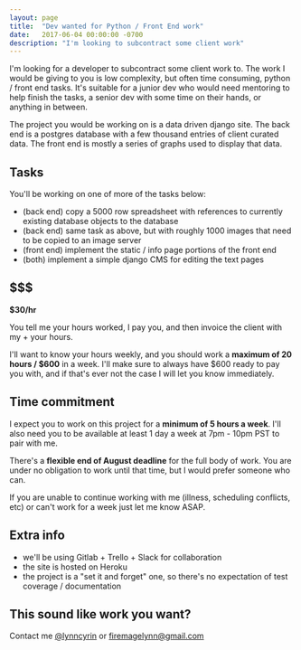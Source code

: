 ```yaml
---
layout: page
title:  "Dev wanted for Python / Front End work"
date:   2017-06-04 00:00:00 -0700
description: "I'm looking to subcontract some client work"
---
```


I'm looking for a developer to subcontract some client work to. The work I would be giving to you is low complexity, but often time consuming, python / front end tasks. It's suitable for a junior dev who would need mentoring to help finish the tasks, a senior dev with some time on their hands, or anything in between.

The project you would be working on is a data driven django site. The back end is a postgres database with a few thousand entries of client curated data. The front end is mostly a series of graphs used to display that data.

## Tasks

You'll be working on one of more of the tasks below:

- (back end) copy a 5000 row spreadsheet with references to currently existing database objects to the database
- (back end) same task as above, but with roughly 1000 images that need to be copied to an image server
- (front end) implement the static / info page portions of the front end
- (both) implement a simple django CMS for editing the text pages

## $$$

**$30/hr**

You tell me your hours worked, I pay you, and then invoice the client with my + your hours.

I'll want to know your hours weekly, and you should work a **maximum of 20 hours / $600** in a week. I'll make sure to always have $600 ready to pay you with, and if that's ever not the case I will let you know immediately.

## Time commitment

I expect you to work on this project for a **minimum of 5 hours a week**. I'll also need you to be available at least 1 day a week at 7pm - 10pm PST to pair with me.

There's a **flexible end of August deadline** for the full body of work. You are under no obligation to work until that time, but I would prefer someone who can.

If you are unable to continue working with me (illness, scheduling conflicts, etc) or can't work for a week just let me know ASAP.

## Extra info

- we'll be using Gitlab + Trello + Slack for collaboration
- the site is hosted on Heroku
- the project is a "set it and forget" one, so there's no expectation of test coverage / documentation

## This sound like work you want?

Contact me [@lynncyrin](https://twitter.com/lynncyrin) or firemagelynn@gmail.com
